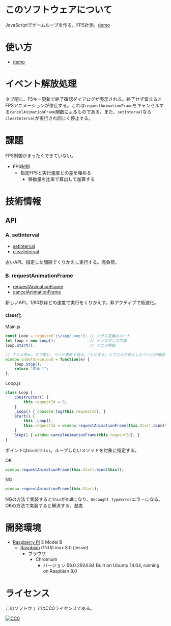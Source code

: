 ﻿# このソフトウェアについて

JavaScriptでゲームループを作る。FPS計測。[demo](https://ytyaru.github.io/JS.GameLoop.20180806072000)

# 使い方

* [demo](https://ytyaru.github.io/JS.GameLoop.20180806072000)

# イベント解放処理

タブ閉じ、F5キー更新で終了確認ダイアログが表示される。終了せず留まるとFPSアニメーションが停止する。これは`requestAnimationFrame`をキャンセルする`cancelAnimationFrame`関数によるものである。また、`setInterval`なら`clearInterval`が実行され同じく停止する。

# 課題

FPS制御がまったくできていない。

* FPS制御
    * 指定FPSと実行速度との差を埋める
        * 移動量を比率で算出して加算する

# 技術情報

## API

### A. setInterval

* [setInterval](https://developer.mozilla.org/ja/docs/Web/API/Window/setInterval)
* [clearInterval](https://developer.mozilla.org/ja/docs/Web/API/WindowTimers/clearInterval)

古いAPI。指定した間隔でくりかえし実行する。高負荷。

### B. requestAnimationFrame

* [requestAnimationFrame](https://developer.mozilla.org/ja/docs/Web/API/Window/requestAnimationFrame)
* [cancelAnimationFrame](https://developer.mozilla.org/ja/docs/Web/API/Window/cancelAnimationFrame)

新しいAPI。1/60秒ほどの速度で実行をくりかえす。非アクティブで低速化。

#### class化

Main.js
```javascript
const Loop = require('js/app/Loop'); // クラス定義のロード
let loop = new Loop();               // インスタンス生成
loop.Start();                        // アニメ開始

// アニメ停止。タブ閉じ、ページ更新で発火。「とどまる」とアニメが停止したページが確認できる。
window.onbeforeunload = function(e) {
    loop.Stop();
    return "停止！";
};
```

Loop.js
```javascript
class Loop {
    constructor() {
        this.requestId = 0;
    }
    _Loop() { console.log(this.requestId); }
    Start() {
        this._Loop();
        this.requestId = window.requestAnimationFrame(this.Start.bind(this));
    }
    Stop() { window.cancelAnimationFrame(this.requestId); }
}
```

ポイントは`bind(this)`。ループしたいメソッドを対象に指定する。

OK
```javascript
window.requestAnimationFrame(this.Start.bind(this));
```

NG
```javascript
window.requestAnimationFrame(this.Start);
```

NGの方法で実装すると`this`がnullになり、`Uncaught TypeError`エラーになる。OKの方法で実装すると解決する。[参考](https://stackoverflow.com/questions/28908999/use-requestanimationframe-in-a-class)

# 開発環境

* [Raspberry Pi](https://ja.wikipedia.org/wiki/Raspberry_Pi) 3 Model B
    * [Raspbian](https://www.raspberrypi.org/downloads/raspbian/) GNU/Linux 8.0 (jessie)
        * ブラウザ
            * Chromium
                * バージョン 56.0.2924.84 Built on Ubuntu 14.04, running on Raspbian 8.0

# ライセンス

このソフトウェアはCC0ライセンスである。

[![CC0](http://i.creativecommons.org/p/zero/1.0/88x31.png "CC0")](http://creativecommons.org/publicdomain/zero/1.0/deed.ja)

